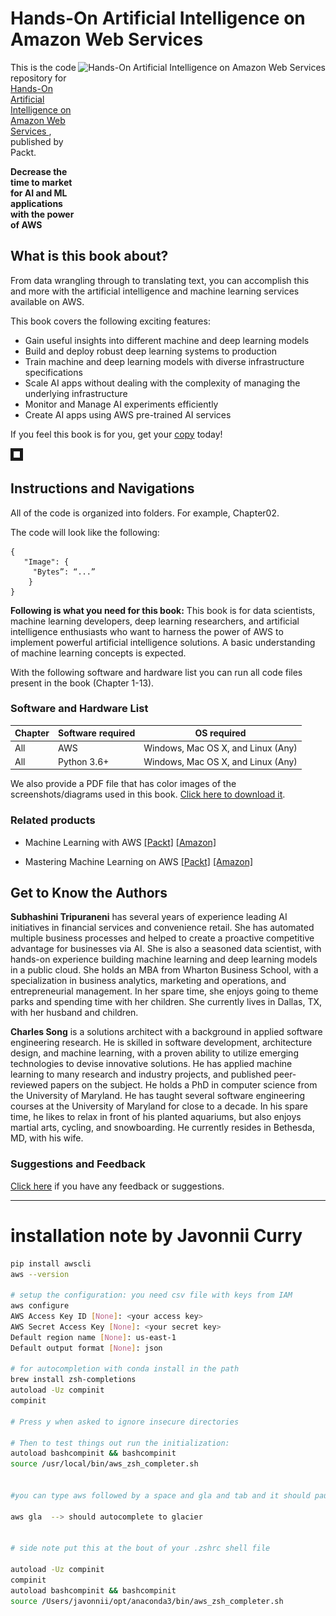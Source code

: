 # Hands-On Artificial Intelligence on Amazon Web Services 

<a href="https://www.packtpub.com/data/hands-on-artificial-intelligence-on-amazon-web-services?utm_source=github&utm_medium=repository&utm_campaign=9781789534146"><img src="https://www.packtpub.com/media/catalog/product/cache/4cdce5a811acc0d2926d7f857dceb83b/9/7/9781789534146-original.jpeg" alt="Hands-On Artificial Intelligence on Amazon Web Services " height="256px" align="right"></a>

This is the code repository for [Hands-On Artificial Intelligence on Amazon Web Services ](https://www.packtpub.com/data/hands-on-artificial-intelligence-on-amazon-web-services?utm_source=github&utm_medium=repository&utm_campaign=9781789534146), published by Packt.

**Decrease the time to market for AI and ML applications with the power of AWS**

## What is this book about?
From data wrangling through to translating text, you can accomplish this and more with the artificial intelligence and machine learning services available on AWS.


This book covers the following exciting features:
* Gain useful insights into different machine and deep learning models 
* Build and deploy robust deep learning systems to production 
* Train machine and deep learning models with diverse infrastructure specifications 
* Scale AI apps without dealing with the complexity of managing the underlying infrastructure 
* Monitor and Manage AI experiments efficiently 
* Create AI apps using AWS pre-trained AI services

If you feel this book is for you, get your [copy](https://www.amazon.com/dp/1789534143) today!

<a href="https://www.packtpub.com/?utm_source=github&utm_medium=banner&utm_campaign=GitHubBanner"><img src="https://raw.githubusercontent.com/PacktPublishing/GitHub/master/GitHub.png" 
alt="https://www.packtpub.com/" border="5" /></a>

## Instructions and Navigations
All of the code is organized into folders. For example, Chapter02.

The code will look like the following:
```
{
   "Image": {
     "Bytes”: “...”
    }
}
```

**Following is what you need for this book:**
This book is for data scientists, machine learning developers, deep learning researchers, and artificial intelligence enthusiasts who want to harness the power of AWS to implement powerful artificial intelligence solutions. A basic understanding of machine learning concepts is expected.

With the following software and hardware list you can run all code files present in the book (Chapter 1-13).
### Software and Hardware List
| Chapter | Software required | OS required |
| -------- | ------------------------------------ | ----------------------------------- |
| All | AWS | Windows, Mac OS X, and Linux (Any) |
| All  | Python 3.6+ | Windows, Mac OS X, and Linux (Any) |


We also provide a PDF file that has color images of the screenshots/diagrams used in this book. [Click here to download it](https://static.packt-cdn.com/downloads/9781789534146_ColorImages.pdf).

### Related products
* Machine Learning with AWS  [[Packt]](https://www.packtpub.com/big-data-and-business-intelligence/machine-learning-aws?utm_source=github&utm_medium=repository&utm_campaign=9781789806199) [[Amazon]](https://www.amazon.com/dp/1789806194)

* Mastering Machine Learning on AWS  [[Packt]](https://www.packtpub.com/in/big-data-and-business-intelligence/mastering-machine-learning-aws?utm_source=github&utm_medium=repository&utm_campaign=9781789349795) [[Amazon]](https://www.amazon.com/dp/1789349796)



## Get to Know the Authors
**Subhashini Tripuraneni** has several years of experience leading AI initiatives in financial services and convenience retail. She has automated multiple business processes and helped to create a proactive competitive advantage for businesses via AI. She is also a seasoned data scientist, with hands-on experience building machine learning and deep learning models in a public cloud. She holds an MBA from Wharton Business School, with a specialization in business analytics, marketing and operations, and entrepreneurial management. In her spare time, she enjoys going to theme parks and spending time with her children. She currently lives in Dallas, TX, with her husband and children.

**Charles Song** is a solutions architect with a background in applied software engineering research. He is skilled in software development, architecture design, and machine learning, with a proven ability to utilize emerging technologies to devise innovative solutions. He has applied machine learning to many research and industry projects, and published peer-reviewed papers on the subject. He holds a PhD in computer science from the University of Maryland. He has taught several software engineering courses at the University of Maryland for close to a decade. In his spare time, he likes to relax in front of his planted aquariums, but also enjoys martial arts, cycling, and snowboarding. He currently resides in Bethesda, MD, with his wife.



### Suggestions and Feedback
[Click here](https://docs.google.com/forms/d/e/1FAIpQLSdy7dATC6QmEL81FIUuymZ0Wy9vH1jHkvpY57OiMeKGqib_Ow/viewform) if you have any feedback or suggestions.


<hr>

# installation note by Javonnii Curry

```bash
pip install awscli
aws --version

# setup the configuration: you need csv file with keys from IAM
aws configure
AWS Access Key ID [None]: <your access key>
AWS Secret Access Key [None]: <your secret key>
Default region name [None]: us-east-1
Default output format [None]: json

# for autocompletion with conda install in the path
brew install zsh-completions
autoload -Uz compinit
compinit

# Press y when asked to ignore insecure directories

# Then to test things out run the initialization:
autoload bashcompinit && bashcompinit
source /usr/local/bin/aws_zsh_completer.sh


#you can type aws followed by a space and gla and tab and it should pause a bit and complete to the glacier command instead of file completion:

aws gla  --> should autocomplete to glacier


# side note put this at the bout of your .zshrc shell file

autoload -Uz compinit
compinit
autoload bashcompinit && bashcompinit
source /Users/javonnii/opt/anaconda3/bin/aws_zsh_completer.sh 
```